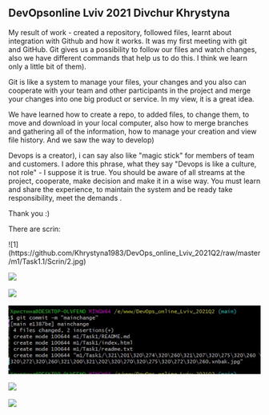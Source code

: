 <h2>DevOpsonline Lviv 2021 Divchur Khrystyna</h2>
 <p> My result of work - created a repository, followed files, learnt about integration with Github and  how it works. It was my first meeting with git and GitHub. Git gives us a possibility to follow our files and watch changes, also we have different commands that help us to do this.  I think we learn only a little bit of them).</p>
 <p> Git is like a system to manage your files, your changes and you also can cooperate with your team and other participants in the project and merge your changes into one big product or service. In my view, it is a great idea.</p>
  <p> We have learned how to create a repo, to added files, to change them, to move and download in your local computer, also how to merge branches and gathering all of the information, how to manage your creation and view file history. And we saw the way to  develop)</p>
  <p>  Devops  is a creator), i can say also like "magic stick" for members of team and customers.  I adore this phrase, what they say "Devops is like a culture, not role" - I suppose it is true. You should be aware of all streams at the project, cooperate, make decision and make it in a wise way. You must learn and share the experience, to maintain the system and be ready take responsibility, meet the demands .</p>
  <p>  Thank you :)</p>
  
  <p> There are scrin:</p>
![1](https://github.com/Khrystyna1983/DevOps_online_Lviv_2021Q2/raw/master/m1/Task1.1/Scrin/2.jpg)

![](https://github.com/Khrystyna1983/DevOps_online_Lviv_2021Q2/raw/master/m1/Task1.1/Scrins/5.jpg)

![](https://github.com/Khrystyna1983/DevOps_online_Lviv_2021Q2/raw/master/m1/Task1.1/Scrins/Screenshot_2.jpg)

![](https://github.com/Khrystyna1983/DevOps_online_Lviv_2021Q2/raw/master/m1/Task1.1/Scrin/git%20commit.jpg)

![](https://github.com/Khrystyna1983/DevOps_online_Lviv_2021Q2/raw/master/m1/Task1.1/git%20pull.jpg)

![](https://github.com/Khrystyna1983/DevOps_online_Lviv_2021Q2/raw/master/m1/Task1.1/Scrins/mkdir.jpg)



